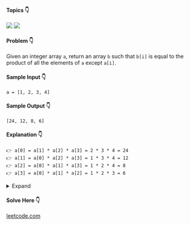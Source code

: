 #### Topics :point_down:
![](https://img.shields.io/badge/-array-wheat) 
![](https://img.shields.io/badge/-prefix--product-wheat) 

#### Problem :point_down:
Given an integer array `a`, return an array `b` such that `b[i]` is equal to the product of all the elements of `a` except `a[i]`.
#### Sample Input :point_down:
```
a = [1, 2, 3, 4]
```
#### Sample Output :point_down:
```
[24, 12, 8, 6]
```
#### Explanation :point_down:
```
👉 a[0] = a[1] * a[2] * a[3] = 2 * 3 * 4 = 24
👉 a[1] = a[0] * a[2] * a[3] = 1 * 3 * 4 = 12
👉 a[2] = a[0] * a[1] * a[3] = 1 * 2 * 4 = 8
👉 a[3] = a[0] * a[1] * a[2] = 1 * 2 * 3 = 6
```
<details>
<summary>Expand</summary>

#### Python :point_down:
```py
def solve(a):
    n = len(a)

    l = [i for i in a] # left prefix product
    for i in range(1, n):
        l[i] *= l[i-1]

    r = [i for i in a] # right prefix product
    for i in range(n-2, -1, -1):
        r[i] *= r[i+1]            

    for i in range(n):
        if i == 0:
            a[i] = r[i+1]
        elif i == n-1:
            a[i] = l[i-1]
        else:
            a[i] = l[i-1] * r[i+1]

    return a
```
#### Time Complexity :point_down:
```
O(n)
```
#### Space Complexity :point_down:
```
O(n)
```
#### Python :point_down:
```py
def solve(a):
    n = len(a)
    b = [] # output

    p = 1
    for i in range(n):
        b.append(p)
        p = p * a[i]

    p = 1
    for i in range(n-1, -1, -1):
        b[i] = b[i] * p
        p = p * a[i]

    return b
```
#### Time Complexity :point_down:
```
O(n)
```
#### Space Complexity :point_down:
```
O(1)
```
The output array does not count as extra space for space complexity analysis.
</details>

#### Solve Here :point_down:
[leetcode.com](https://leetcode.com/problems/product-of-array-except-self/)
